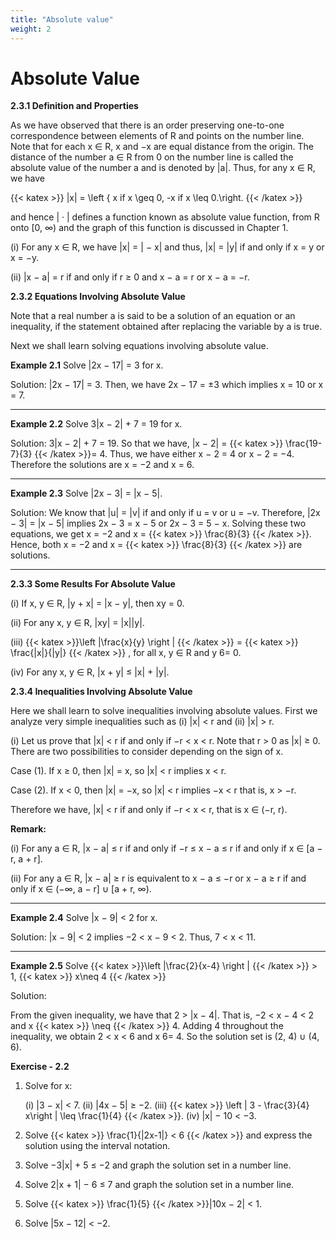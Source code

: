 ```yaml
---
title: "Absolute value"
weight: 2
---
```


# Absolute Value

**2.3.1 Definition and Properties**

As we have observed that there is an order preserving one-to-one correspondence between elements
of R and points on the number line. Note that for each x ∈ R, x and −x are equal distance from the
origin. The distance of the number a ∈ R from 0 on the number line is called the absolute value of
the number a and is denoted by |a|. Thus, for any x ∈ R, we have

{{< katex >}} |x| = \left \{ x if x \geq 0, -x if x \leq 0.\right. {{< /katex >}}

and hence | · | defines a function known as absolute value function, from R onto [0, ∞) and the graph
of this function is discussed in Chapter 1.

(i) For any x ∈ R, we have |x| = | − x| and thus, |x| = |y| if and only if x = y or
x = −y.

(ii) |x − a| = r if and only if r ≥ 0 and x − a = r or x − a = −r.

**2.3.2 Equations Involving Absolute Value**

Note that a real number a is said to be a solution of an equation or an inequality, if the statement
obtained after replacing the variable by a is true.

Next we shall learn solving equations involving absolute value.

**Example 2.1** Solve |2x − 17| = 3 for x.

Solution:
|2x − 17| = 3. Then, we have 2x − 17 = ±3 which implies x = 10 or x = 7.

---

**Example 2.2** Solve 3|x − 2| + 7 = 19 for x.

Solution:
3|x − 2| + 7 = 19. So that we have, |x − 2| = {{< katex >}} \frac{19-7}{3} {{< /katex >}}= 4.
Thus, we have either x − 2 = 4 or x − 2 = −4.
Therefore the solutions are x = −2 and x = 6.

---

**Example 2.3** Solve |2x − 3| = |x − 5|.

Solution:
We know that |u| = |v| if and only if u = v or u = −v.
Therefore, |2x − 3| = |x − 5| implies 2x − 3 = x − 5 or 2x − 3 = 5 − x.
Solving these two equations, we get x = −2 and x = {{< katex >}} \frac{8}{3} {{< /katex >}}.
Hence, both x = −2 and x = {{< katex >}} \frac{8}{3} {{< /katex >}}
are solutions.

---

**2.3.3 Some Results For Absolute Value**

(i) If x, y ∈ R, |y + x| = |x − y|, then xy = 0.

(ii) For any x, y ∈ R, |xy| = |x||y|.

(iii) {{< katex >}}\left |\frac{x}{y} \right | {{< /katex >}} = {{< katex >}} \frac{|x|}{|y|} {{< /katex >}}
, for all x, y ∈ R and y 6= 0.

(iv) For any x, y ∈ R, |x + y| ≤ |x| + |y|.

**2.3.4 Inequalities Involving Absolute Value**

Here we shall learn to solve inequalities involving absolute values. First we analyze very simple
inequalities such as (i) |x| < r and (ii) |x| > r.

(i) Let us prove that |x| < r if and only if −r < x < r. Note that r > 0 as |x| ≥ 0.
There are two possibilities to consider depending on the sign of x.

Case (1). If x ≥ 0, then |x| = x, so |x| < r implies x < r.

Case (2). If x < 0, then |x| = −x, so |x| < r implies −x < r that is, x > −r.

Therefore we have, |x| < r if and only if −r < x < r, that is x ∈ (−r, r).

**Remark:**

(i) For any a ∈ R, |x − a| ≤ r if and only if −r ≤ x − a ≤ r if and only if x ∈ [a − r, a + r].

(ii) For any a ∈ R, |x − a| ≥ r is equivalent to x − a ≤ −r or x − a ≥ r if and only if
x ∈ (−∞, a − r] ∪ [a + r, ∞).

---

**Example 2.4** Solve |x − 9| < 2 for x.

Solution:
|x − 9| < 2 implies −2 < x − 9 < 2. Thus, 7 < x < 11.

---

**Example 2.5**
Solve
{{< katex >}}\left |\frac{2}{x-4} \right | {{< /katex >}} > 1, {{< katex >}} x\neq 4 {{< /katex >}}

Solution:

From the given inequality, we have that 2 > |x − 4|.
That is, −2 < x − 4 < 2 and x {{< katex >}} \neq {{< /katex >}} 4.
Adding 4 throughout the inequality, we obtain 2 < x < 6 and x 6= 4.
So the solution set is (2, 4) ∪ (4, 6).

**Exercise - 2.2**

1. Solve for x:

   (i) |3 − x| < 7.
   (ii) |4x − 5| ≥ −2.
   (iii) {{< katex >}} \left | 3 - \frac{3}{4} x\right | \leq \frac{1}{4} {{< /katex >}}.
   (iv) |x| − 10 < −3.

2. Solve {{< katex >}} \frac{1}{|2x-1|} < 6 {{< /katex >}} and express the solution using the interval notation.

3. Solve −3|x| + 5 ≤ −2 and graph the solution set in a number line.

4. Solve 2|x + 1| − 6 ≤ 7 and graph the solution set in a number line.

5. Solve {{< katex >}} \frac{1}{5} {{< /katex >}}|10x − 2| < 1.

6. Solve |5x − 12| < −2.
